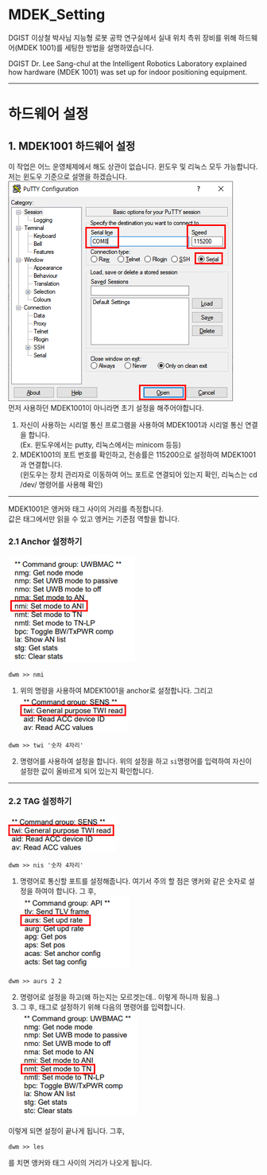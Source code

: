 # MDEK_Setting

DGIST 이상철 박사님 지능형 로봇 공학 연구실에서 실내 위치 측위 장비를 위해 하드웨어(MDEK 1001)를 세팅한 방법을 설명하였습니다.

DGIST Dr. Lee Sang-chul at the Intelligent Robotics Laboratory explained how hardware (MDEK 1001) was set up for indoor positioning equipment.

--------------------------------------------------------------------------------------------------------------
>
# 하드웨어 설정
## 1. MDEK1001 하드웨어 설정

이 작업은 어느 운영체제에서 해도 상관이 없습니다. 윈도우 및 리눅스 모두 가능합니다.  
저는 윈도우 기준으로 설명을 하겠습니다.  
![Alt text](/image/putty_setting.png)  
먼저 사용하던 MDEK1001이 아니라면 초기 설정을 해주어야합니다.  
1. 자신이 사용하는 시리얼 통신 프로그램을 사용하여 MDEK1001과 시리얼 통신 연결을 합니다.  
(Ex. 윈도우에서는 putty, 리눅스에서는 minicom 등등)  
2. MDEK1001의 포트 번호를 확인하고, 전송률은 115200으로 설정하여 MDEK1001과 연결합니다.  
(윈도우는 장치 관리자로 이동하여 어느 포트로 연결되어 있는지 확인, 리눅스는 cd /dev/ 명령어를 사용해 확인)  


--------------------------------------------------------------------------------------------------------------
MDEK1001은 앵커와 태그 사이의 거리를 측정합니다.  
값은 태그에서만 읽을 수 있고 앵커는 기준점 역할을 합니다.  
### 2.1 Anchor 설정하기
![Alt text](/image/anchor_setting.png)  
```
dwm >> nmi
```  
1. 위의 명령을 사용하여 MDEK1001을 anchor로 설정합니다. 그리고  
![Alt text](/image/tag_anchor_setting.png)  

```
dwm >> twi '숫자 4자리'
```  
2. 명령어를 사용하여 설정을 합니다. 위의 설정을 하고 ``` si ```명령어를 입력하여 자신이 설정한 값이 올바르게 되어 있는지 확인합니다.  

--------------------------------------------------------------------------------------------------------------
### 2.2 TAG 설정하기
![Alt text](/image/tag_anchor_setting.png)  
```
dwm >> nis '숫자 4자리'
```  
1. 명령어로 통신할 포트를 설정해줍니다. 여기서 주의 할 점은 앵커와 같은 숫자로 설정을 하여야 합니다. 그 후,  
![Alt text](/image/tag_setting_1.png)  
```
dwm >> aurs 2 2
```  
2. 명령어로 설정을 하고(왜 하는지는 모르겟는데.. 이렇게 하니까 됬음..)  
3. 그 후, 태그로 설정하기 위해 다음의 명령어를 입력합니다.  
![Alt text](/image/tag_setting_last.png)  

이렇게 되면 설정이 끝나게 됩니다. 그후,  
```
dwm >> les
```  
를 치면 앵커와 태그 사이의 거리가 나오게 됩니다.  
